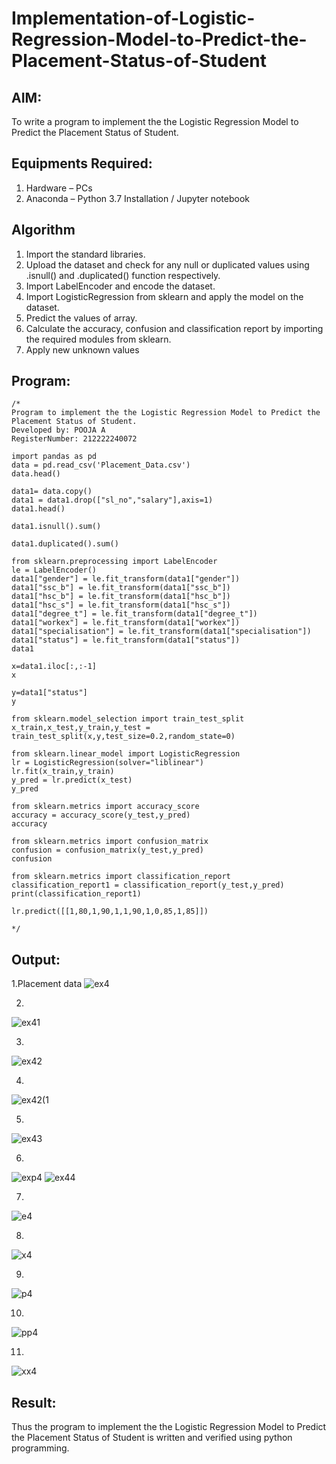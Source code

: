 # Implementation-of-Logistic-Regression-Model-to-Predict-the-Placement-Status-of-Student

## AIM:
To write a program to implement the the Logistic Regression Model to Predict the Placement Status of Student.

## Equipments Required:
1. Hardware – PCs
2. Anaconda – Python 3.7 Installation / Jupyter notebook

## Algorithm
1. Import the standard libraries.
2. Upload the dataset and check for any null or duplicated values using .isnull() and .duplicated() function respectively.
3. Import LabelEncoder and encode the dataset.
4. Import LogisticRegression from sklearn and apply the model on the dataset.
5. Predict the values of array.
6. Calculate the accuracy, confusion and classification report by importing the required modules from sklearn.
7. Apply new unknown values

## Program:
```
/*
Program to implement the the Logistic Regression Model to Predict the Placement Status of Student.
Developed by: POOJA A
RegisterNumber: 212222240072

import pandas as pd
data = pd.read_csv('Placement_Data.csv')
data.head()

data1= data.copy()
data1 = data1.drop(["sl_no","salary"],axis=1)
data1.head()

data1.isnull().sum()

data1.duplicated().sum()

from sklearn.preprocessing import LabelEncoder
le = LabelEncoder()
data1["gender"] = le.fit_transform(data1["gender"])
data1["ssc_b"] = le.fit_transform(data1["ssc_b"])
data1["hsc_b"] = le.fit_transform(data1["hsc_b"])
data1["hsc_s"] = le.fit_transform(data1["hsc_s"])
data1["degree_t"] = le.fit_transform(data1["degree_t"])
data1["workex"] = le.fit_transform(data1["workex"])
data1["specialisation"] = le.fit_transform(data1["specialisation"])
data1["status"] = le.fit_transform(data1["status"])
data1

x=data1.iloc[:,:-1]
x

y=data1["status"]
y

from sklearn.model_selection import train_test_split
x_train,x_test,y_train,y_test = train_test_split(x,y,test_size=0.2,random_state=0)

from sklearn.linear_model import LogisticRegression
lr = LogisticRegression(solver="liblinear")
lr.fit(x_train,y_train)
y_pred = lr.predict(x_test)
y_pred

from sklearn.metrics import accuracy_score 
accuracy = accuracy_score(y_test,y_pred) 
accuracy 

from sklearn.metrics import confusion_matrix 
confusion = confusion_matrix(y_test,y_pred) 
confusion

from sklearn.metrics import classification_report 
classification_report1 = classification_report(y_test,y_pred) 
print(classification_report1)

lr.predict([[1,80,1,90,1,1,90,1,0,85,1,85]])

*/
```

## Output:

1.Placement data 
![ex4](https://user-images.githubusercontent.com/119390329/235430538-8fb3b534-dcf0-4aed-a3c3-64788743e597.png)

2.
![ex41](https://user-images.githubusercontent.com/119390329/236657368-47f1c662-187a-4d0b-838c-f12b10fec979.png)

3.
![ex42](https://user-images.githubusercontent.com/119390329/236657390-79bf5814-5ccb-402c-984d-2c78e6498b1c.png)

4.
![ex42(1](https://user-images.githubusercontent.com/119390329/236657402-df27f33b-8406-41b9-8d5a-515aceada451.png)

5.
![ex43](https://user-images.githubusercontent.com/119390329/236657441-bcff15bc-336f-4f20-8456-53e4c6685b48.png)

6.
![exp4](https://user-images.githubusercontent.com/119390329/236657555-13e6583b-a44d-4ff5-86a3-d96197b28f41.jpg)
![ex44](https://user-images.githubusercontent.com/119390329/236657563-f0a93c69-3749-422b-baaf-bfeba423b809.png)

7.
![e4](https://user-images.githubusercontent.com/119390329/236657624-35463ac6-3bd7-4126-a50b-fbbfe14b2f5c.jpg)

8.
![x4](https://user-images.githubusercontent.com/119390329/236657632-bdb36a4d-ea31-4a31-af04-684b99803a24.jpg)

9.
![p4](https://user-images.githubusercontent.com/119390329/236660391-d2f41df9-78ac-4337-a8ec-ff5ad8cb9a05.jpg)

10.
![pp4](https://user-images.githubusercontent.com/119390329/236660439-1c73a739-a015-4716-b95b-b03bf39b73f6.jpg)

11.
![xx4](https://user-images.githubusercontent.com/119390329/236660482-64427857-0cf0-448b-9eb7-57aab5816a8b.jpg)

## Result:
Thus the program to implement the the Logistic Regression Model to Predict the Placement Status of Student is written and verified using python programming.

